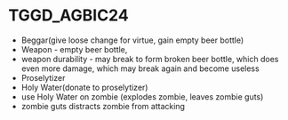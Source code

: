 # TGGD_AGBIC24

- Beggar(give loose change for virtue, gain empty beer bottle)
- Weapon - empty beer bottle, 
- weapon durability - may break to form broken beer bottle, which does even more damage, which may break again and become useless
- Proselytizer
- Holy Water(donate to proselytizer)
- use Holy Water on zombie (explodes zombie, leaves zombie guts)
- zombie guts distracts zombie from attacking
